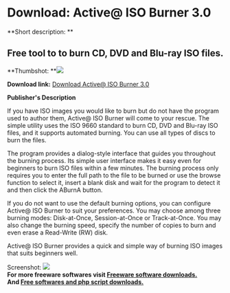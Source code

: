 # Download: Active@ ISO Burner 3.0

**Short description: **

## Free tool to to burn CD, DVD and Blu-ray ISO files.

  
**Thumbshot: **![](http://www.freewarefiles.com/screenshot/activeisoburner_md.jpg)   
  
**Download link:** [Download Active@ ISO Burner 3.0](http://freesoftwares.boysofts.com/Active-ISO-Burner_program_99391.html)  
  

**Publisher's Description**  
  

If you have ISO images you would like to burn but do not have the program used
to author them, Active@ ISO Burner will come to your rescue. The simple
utility uses the ISO 9660 standard to burn CD, DVD and Blu-ray ISO files, and
it supports automated burning. You can use all types of discs to burn the
files.

The program provides a dialog-style interface that guides you throughout the
burning process. Its simple user interface makes it easy even for beginners to
burn ISO files within a few minutes. The burning process only requires you to
enter the full path to the file to be burned or use the browse function to
select it, insert a blank disk and wait for the program to detect it and then
click the ABurnA button.

If you do not want to use the default burning options, you can configure
Active@ ISO Burner to suit your preferences. You may choose among three
burning modes: Disk-at-Once, Session-at-Once or Track-at-Once. You may also
change the burning speed, specify the number of copies to burn and even erase
a Read-Write (RW) disk.

Active@ ISO Burner provides a quick and simple way of burning ISO images that
suits beginners well.

  
  
Screenshot: ![](http://www.freewarefiles.com/screenshot/activeisoburner.jpg)  
**For more freeware softwares visit [Freeware software downloads.](http://freesoftwares.boysofts.com/)**   
**And [Free softwares and php script downloads.](http://www.boysofts.com/)**

